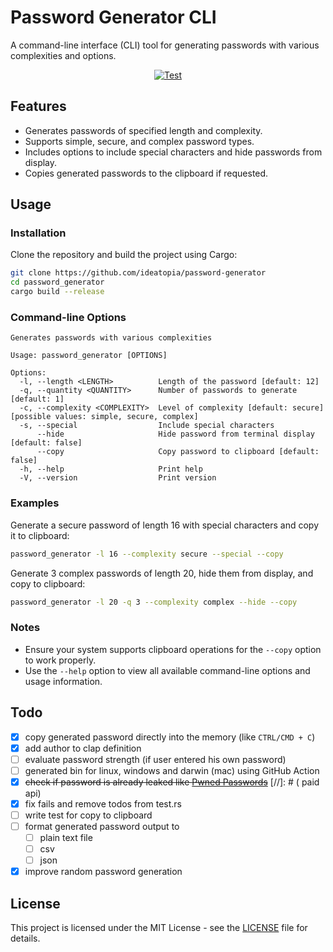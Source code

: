 # Password Generator CLI

A command-line interface (CLI) tool for generating passwords with various complexities and options.

<p align="center">
    <a href="https://github.com/ideatopia/password-generator/actions/workflows/rust.yml">
        <img src="https://github.com/ideatopia/password-generator/actions/workflows/rust.yml/badge.svg" alt="Test">
    </a>
</p>

## Features

- Generates passwords of specified length and complexity.
- Supports simple, secure, and complex password types.
- Includes options to include special characters and hide passwords from display.
- Copies generated passwords to the clipboard if requested.

## Usage

### Installation

Clone the repository and build the project using Cargo:

```bash
git clone https://github.com/ideatopia/password-generator
cd password_generator
cargo build --release
```

### Command-line Options

```
Generates passwords with various complexities

Usage: password_generator [OPTIONS]

Options:
  -l, --length <LENGTH>          Length of the password [default: 12]
  -q, --quantity <QUANTITY>      Number of passwords to generate [default: 1]
  -c, --complexity <COMPLEXITY>  Level of complexity [default: secure] [possible values: simple, secure, complex]
  -s, --special                  Include special characters
      --hide                     Hide password from terminal display [default: false]
      --copy                     Copy password to clipboard [default: false]
  -h, --help                     Print help
  -V, --version                  Print version
```

### Examples

Generate a secure password of length 16 with special characters and copy it to clipboard:

```bash
password_generator -l 16 --complexity secure --special --copy
```

Generate 3 complex passwords of length 20, hide them from display, and copy to clipboard:

```bash
password_generator -l 20 -q 3 --complexity complex --hide --copy
```

### Notes

- Ensure your system supports clipboard operations for the `--copy` option to work properly.
- Use the `--help` option to view all available command-line options and usage information.

## Todo
- [x] copy generated password directly into the memory (like `CTRL/CMD + C`)
- [x] add author to clap definition
- [ ] evaluate password strength (if user entered his own password)
- [ ] generated bin for linux, windows and darwin (mac) using GitHub Action
- [x] ~~check if password is already leaked like [Pwned Passwords](https://haveibeenpwned.com/Passwords)~~
[//]: # (  paid api)
- [x] fix fails and remove todos from test.rs
- [ ] write test for copy to clipboard
- [ ] format generated password output to 
  - [ ] plain text file
  - [ ] csv
  - [ ] json
- [x] improve random password generation

## License

This project is licensed under the MIT License - see the [LICENSE](LICENSE) file for details.
